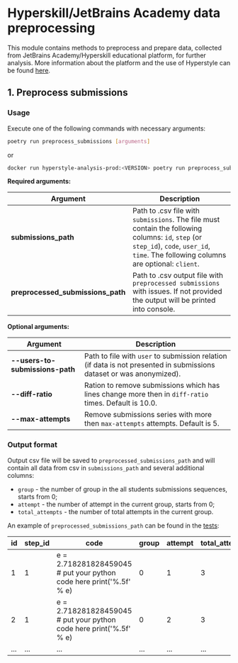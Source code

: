 # Hyperskill/JetBrains Academy data preprocessing

This module contains methods to preprocess and prepare data, collected from JetBrains Academy/Hyperskill educational platform, 
for further analysis.
More information about the platform and the use of Hyperstyle can be found [here](./README.md).

## 1. Preprocess submissions

### Usage

Execute one of the following commands with necessary arguments:
```bash
poetry run preprocess_submissions [arguments]
```
or
```bash
docker run hyperstyle-analysis-prod:<VERSION> poetry run preprocess_submissions [arguments]
```

**Required arguments:**
    
| Argument                           | Description                                                                                                                                                                               |
|------------------------------------|-------------------------------------------------------------------------------------------------------------------------------------------------------------------------------------------|
| **submissions_path**               | Path to .csv file with `submissions`. The file must contain the following columns: `id`, `step` (or `step_id`), `code`, `user_id`, `time`. The following columns are optional: `client`.  |
| **preprocessed_submissions_path**  | Path to .csv output file with `preprocessed submissions` with issues. If not provided the output will be printed into console.                                                            |



**Optional arguments:**
    
| Argument                                     | Description                                                                                                          |
|----------------------------------------------|----------------------------------------------------------------------------------------------------------------------|
| **--users-to-submissions-path**              | Path to file with `user` to submission relation (if data is not presented in submissions dataset or was anonymized). |
| **--diff-ratio**                             | Ration to remove submissions which has lines change more then in `diff-ratio` times. Default is 10.0.                |
| **--max-attempts**                           | Remove submissions series with more then `max-attempts` attempts. Default is 5.                                      |

### Output format
Output csv file will be saved to `preprocessed_submissions_path` and will contain all data from csv in `submissions_path` and several additional columns:
- `group` - the number of group in the all students submissions sequences, starts from 0;
- `attempt` - the number of attempt in the current group, starts from 0;
- `total_attempts` - the number of total attempts in the current group.

An example of `preprocessed_submissions_path` can be found in the [tests](tests/resources/preprocessed_submissions_expected.csv):

| id  | step_id | code                                                                 | group | attempt  | total_attempts |
|-----|---------|----------------------------------------------------------------------|-------|----------|----------------|
| 1   | 1       | e = 2.718281828459045 #  put your python code here print('%.5f' % e) | 0     | 1        | 3              |
| 2   | 1       | e = 2.718281828459045 # put your python code here print('%.5f' % e)  | 0     | 2        | 3              |
| ... | ...     | ...                                                                  | ...   | ...      | ...            |
